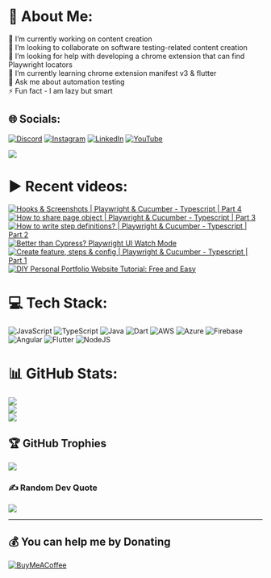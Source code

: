 # 💫 About Me:
🔭 I’m currently working on content creation<br>👯 I’m looking to collaborate on software testing-related content creation<br>🤝 I’m looking for help with developing a chrome extension that can find Playwright locators<br>🌱 I’m currently learning chrome extension manifest v3 & flutter<br>💬 Ask me about automation testing<br>⚡ Fun fact - I am lazy but smart


## 🌐 Socials:
[![Discord](https://img.shields.io/badge/Discord-%237289DA.svg?logo=discord&logoColor=white)](htttps://discord.gg/https://discord.gg/UunqzYFHPX) [![Instagram](https://img.shields.io/badge/Instagram-%23E4405F.svg?logo=Instagram&logoColor=white)](https://instagram.com/ortoknikc) [![LinkedIn](https://img.shields.io/badge/LinkedIn-%230077B5.svg?logo=linkedin&logoColor=white)](https://linkedin.com/in/ortoni) [![YouTube](https://img.shields.io/badge/YouTube-%23FF0000.svg?logo=YouTube&logoColor=white)](https://youtube.com/c/UCNcnqL0P17hISKlOxTjkJ0g) 

[![](https://visitcount.itsvg.in/api?id=ortonikc&icon=6&color=0)](https://visitcount.itsvg.in)
# ▶️ Recent videos:
<!-- BEGIN YOUTUBE-CARDS -->
[![Hooks & Screenshots  | Playwright & Cucumber - Typescript | Part 4](https://ytcards.demolab.com/?id=UQiZxGWaUB4&title=Hooks+%26+Screenshots++%7C+Playwright+%26+Cucumber+-+Typescript+%7C+Part+4&lang=en&timestamp=1680079951&background_color=%230d1117&title_color=%23ffffff&stats_color=%23dedede&width=250 "Hooks & Screenshots  | Playwright & Cucumber - Typescript | Part 4")](https://www.youtube.com/watch?v=UQiZxGWaUB4)
[![How to share page object | Playwright & Cucumber - Typescript | Part 3](https://ytcards.demolab.com/?id=oRfA1JDl284&title=How+to+share+page+object+%7C+Playwright+%26+Cucumber+-+Typescript+%7C+Part+3&lang=en&timestamp=1680063888&background_color=%230d1117&title_color=%23ffffff&stats_color=%23dedede&width=250 "How to share page object | Playwright & Cucumber - Typescript | Part 3")](https://www.youtube.com/watch?v=oRfA1JDl284)
[![How to write step definitions?  | Playwright & Cucumber - Typescript | Part 2](https://ytcards.demolab.com/?id=-HQ8n8Fykdk&title=How+to+write+step+definitions%3F++%7C+Playwright+%26+Cucumber+-+Typescript+%7C+Part+2&lang=en&timestamp=1679994324&background_color=%230d1117&title_color=%23ffffff&stats_color=%23dedede&width=250 "How to write step definitions?  | Playwright & Cucumber - Typescript | Part 2")](https://www.youtube.com/watch?v=-HQ8n8Fykdk)
[![Better than Cypress? Playwright UI Watch Mode](https://ytcards.demolab.com/?id=tlP9VUdEtto&title=Better+than+Cypress%3F+Playwright+UI+Watch+Mode&lang=en&timestamp=1679556816&background_color=%230d1117&title_color=%23ffffff&stats_color=%23dedede&width=250 "Better than Cypress? Playwright UI Watch Mode")](https://www.youtube.com/watch?v=tlP9VUdEtto)
[![Create feature, steps & config | Playwright & Cucumber - Typescript | Part 1](https://ytcards.demolab.com/?id=bfWXNLqKlvA&title=Create+feature%2C+steps+%26+config+%7C+Playwright+%26+Cucumber+-+Typescript+%7C+Part+1&lang=en&timestamp=1679474728&background_color=%230d1117&title_color=%23ffffff&stats_color=%23dedede&width=250 "Create feature, steps & config | Playwright & Cucumber - Typescript | Part 1")](https://www.youtube.com/watch?v=bfWXNLqKlvA)
[![DIY Personal Portfolio Website Tutorial: Free and Easy](https://ytcards.demolab.com/?id=jOHr5XCKo4g&title=DIY+Personal+Portfolio+Website+Tutorial%3A+Free+and+Easy&lang=en&timestamp=1678354837&background_color=%230d1117&title_color=%23ffffff&stats_color=%23dedede&width=250 "DIY Personal Portfolio Website Tutorial: Free and Easy")](https://www.youtube.com/watch?v=jOHr5XCKo4g)
<!-- END YOUTUBE-CARDS -->
# 💻 Tech Stack:
![JavaScript](https://img.shields.io/badge/javascript-%23323330.svg?style=for-the-badge&logo=javascript&logoColor=%23F7DF1E) ![TypeScript](https://img.shields.io/badge/typescript-%23007ACC.svg?style=for-the-badge&logo=typescript&logoColor=white) ![Java](https://img.shields.io/badge/java-%23ED8B00.svg?style=for-the-badge&logo=java&logoColor=white) ![Dart](https://img.shields.io/badge/dart-%230175C2.svg?style=for-the-badge&logo=dart&logoColor=white) ![AWS](https://img.shields.io/badge/AWS-%23FF9900.svg?style=for-the-badge&logo=amazon-aws&logoColor=white) ![Azure](https://img.shields.io/badge/azure-%230072C6.svg?style=for-the-badge&logo=azure-devops&logoColor=white) ![Firebase](https://img.shields.io/badge/firebase-%23039BE5.svg?style=for-the-badge&logo=firebase) ![Angular](https://img.shields.io/badge/angular-%23DD0031.svg?style=for-the-badge&logo=angular&logoColor=white) ![Flutter](https://img.shields.io/badge/Flutter-%2302569B.svg?style=for-the-badge&logo=Flutter&logoColor=white) ![NodeJS](https://img.shields.io/badge/node.js-6DA55F?style=for-the-badge&logo=node.js&logoColor=white)
# 📊 GitHub Stats:
![](https://github-readme-stats.vercel.app/api?username=ortonikc&theme=radical&hide_border=true&include_all_commits=true&count_private=true)<br/>
![](https://github-readme-streak-stats.herokuapp.com/?user=ortonikc&theme=radical&hide_border=true)<br/>
![](https://github-readme-stats.vercel.app/api/top-langs/?username=ortonikc&theme=radical&hide_border=true&include_all_commits=true&count_private=true&layout=compact)

## 🏆 GitHub Trophies
![](https://github-profile-trophy.vercel.app/?username=ortonikc&theme=discord&no-frame=false&no-bg=true&margin-w=4)

### ✍️ Random Dev Quote
![](https://quotes-github-readme.vercel.app/api?type=horizontal&theme=radical)

---
  ## 💰 You can help me by Donating
  [![BuyMeACoffee](https://img.shields.io/badge/Buy%20Me%20a%20Coffee-ffdd00?style=for-the-badge&logo=buy-me-a-coffee&logoColor=black)](https://buymeacoffee.com/https://www.buymeacoffee.com/letcode) 

  
<!-- Proudly created with GPRM ( https://gprm.itsvg.in ) -->
